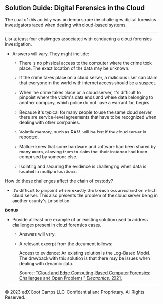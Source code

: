 ## Solution Guide: Digital Forensics in the Cloud

 The goal of this activity was to demonstrate the challenges digital forensics investigators faced when dealing with cloud-based systems.

---
 
List at least four challenges associated with conducting a cloud forensics investigation.

- Answers will vary. They might include:


    - There is no physical access to the computer where the crime took place. The exact location of the data may be unknown.

    - If the crime takes place on a cloud server, a malicious user can claim that everyone in the world with internet access should be a suspect.

    - When the crime takes place on a cloud server, it's difficult to pinpoint where the victim's data ends and where data belonging to another company, which police do not have a warrant for, begins. 

    - Because it's typical for many people to use the same cloud server, there are service-level agreements that have to be recognized when dealing with other companies.

    - Volatile memory, such as RAM, will be lost if the cloud server is rebooted.

    - Mallory knew that some hardware and software had been shared by many users, allowing them to claim that their instance had been comprised by someone else.

    - Isolating and securing the evidence is challenging when data is located in multiple locations.

How do these challenges affect the chain of custody?
    
- It's difficult to pinpoint where exactly the breach occurred and on which cloud server. This also presents the problem of the cloud server being in another county's jurisdiction.

**Bonus**

- Provide at least one example of an existing solution used to address challenges present in cloud forensics cases. 

    - Answers will vary.

   - A relevant excerpt from the document follows: 
   
        Access to evidence: An existing solution is the Log-Based Model.  The drawback with this solution is that there may be issues when dealing with dynamic data.  
        
        Source: ["Cloud and Edge Computing-Based Computer Forensics: Challenges and Open Problems," *Electronics*, 2021.](https://www.mdpi.com/2079-9292/10/11/1229)


----

&copy; 2023 edX Boot Camps LLC. Confidential and Proprietary.   All Rights Reserved.
